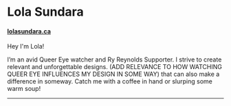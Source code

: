 # Lola Sundara

#### [lolasundara.ca](https://lolasundara.ca)

Hey I'm Lola!

I’m an avid Queer Eye watcher and Ry Reynolds Supporter. I strive to create relevant and unforgettable designs. (ADD RELEVANCE TO HOW WATCHING QUEER EYE INFLUENCES MY DESIGN IN SOME WAY) that can also make a difference in someway. Catch me with a coffee in hand or slurping some warm soup!

---
